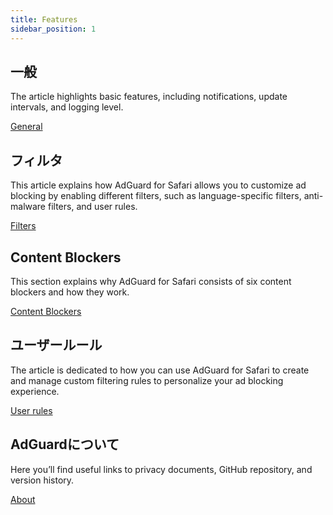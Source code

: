 ```yaml
---
title: Features
sidebar_position: 1
---
```


## 一般

The article highlights basic features, including notifications, update intervals, and logging level.

[General](adguard-for-safari/features/general.md)

## フィルタ

This article explains how AdGuard for Safari allows you to customize ad blocking by enabling different filters, such as language-specific filters, anti-malware filters, and user rules.

[Filters](/adguard-for-safari/features/filters.md)

## Content Blockers

This section explains why AdGuard for Safari consists of six content blockers and how they work.

[Content Blockers](/adguard-for-safari/features/content-blockers/content-blockers.md)

## ユーザールール

The article is dedicated to how you can use AdGuard for Safari to create and manage custom filtering rules to personalize your ad blocking experience.

[User rules](/adguard-for-safari/features/rules.md)

## AdGuardについて

Here you’ll find useful links to privacy documents, GitHub repository, and version history.

[About](/adguard-for-safari/features/about.md)
